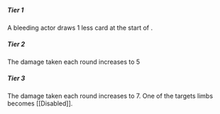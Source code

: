 ##### Tier 1
A bleeding actor draws 1 less card at the start of .

##### Tier 2
The damage taken each round increases to 5

##### Tier 3
The damage taken each round increases to 7. One of the targets limbs becomes [[Disabled]].